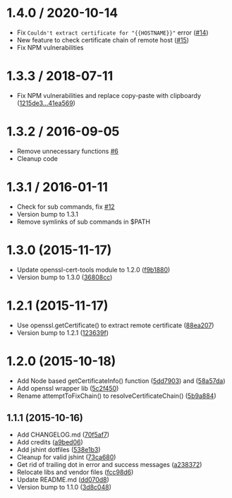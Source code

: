 1.4.0 / 2020-10-14
==================

* Fix `Couldn't extract certificate for "{{HOSTNAME}}"` error ([#14](https://github.com/frdmn/tlstools/issues/14))
* New feature to check certificate chain of remote host ([#15](https://github.com/frdmn/tlstools/pull/15))
* Fix NPM vulnerabilities

1.3.3 / 2018-07-11
==================

  * Fix NPM vulnerabilities and replace copy-paste with clipboardy ([1215de3...41ea569](https://github.com/frdmn/tlstools/compare/1215de3...41ea569))

1.3.2 / 2016-09-05
==================

  * Remove unnecessary functions [#6](https://github.com/frdmn/tlstools/issues/6)
  * Cleanup code

1.3.1 / 2016-01-11
==================

  * Check for sub commands, fix [#12](https://github.com/frdmn/tlstools/issues/12)
  * Version bump to 1.3.1
  * Remove symlinks of sub commands in $PATH

<a name="1.3.0"></a>
# 1.3.0 (2015-11-17)

* Update openssl-cert-tools module to 1.2.0 ([f9b1880](https://github.com/frdmn/tlstools/commit/f9b1880))
* Version bump to 1.3.0 ([36808cc](https://github.com/frdmn/tlstools/commit/36808cc))

<a name="1.2.1"></a>
# 1.2.1 (2015-11-17)

* Use openssl.getCertificate() to extract remote certificate ([88ea207](https://github.com/frdmn/tlstools/commit/88ea207))
* Version bump to 1.2.1 ([123639f](https://github.com/frdmn/tlstools/commit/123639f))

<a name="1.2.0"></a>
# 1.2.0 (2015-10-18)

* Add Node based getCertificateInfo() function ([5dd7903](https://github.com/frdmn/tlstools/commit/5dd7903)) and ([58a57da](https://github.com/frdmn/tlstools/commit/58a57da))
* Add openssl wrapper lib ([5c2f450](https://github.com/frdmn/tlstools/commit/5c2f450))
* Rename attemptToFixChain() to resolveCertificateChain() ([5b9a884](https://github.com/frdmn/tlstools/commit/5b9a884))

<a name="1.1.1"></a>
## 1.1.1 (2015-10-16)

* Add CHANGELOG.md ([70f5af7](https://github.com/frdmn/tlstools/commit/70f5af7))
* Add credits ([a9bed06](https://github.com/frdmn/tlstools/commit/a9bed06))
* Add jshint dotfiles ([538e1b3](https://github.com/frdmn/tlstools/commit/538e1b3))
* Cleanup for valid jshint ([73ca680](https://github.com/frdmn/tlstools/commit/73ca680))
* Get rid of trailing dot in error and success messages ([a238372](https://github.com/frdmn/tlstools/commit/a238372))
* Relocate libs and vendor files ([fcc98d6](https://github.com/frdmn/tlstools/commit/fcc98d6))
* Update README.md ([dd070d8](https://github.com/frdmn/tlstools/commit/dd070d8))
* Version bump to 1.1.0 ([3d8c048](https://github.com/frdmn/tlstools/commit/3d8c048))
